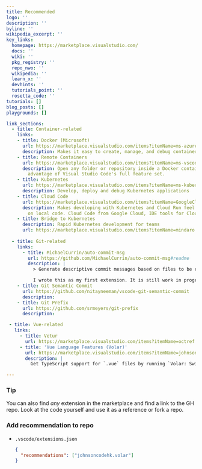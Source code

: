 ```yaml
---
title: Recommended
logo: ''
description: ''
byline: ''
wikipedia_excerpt: ''
key_links:
  homepage: https://marketplace.visualstudio.com/
  docs: ''
  wiki: ''
  pkg_registry: ''
  repo_nwo: ''
  wikipedia: ''
  learn_x: ''
  devhints: ''
  tutorials_point: ''
  rosetta_code: ''
tutorials: []
blog_posts: []
playgrounds: []

link_sections:
  - title: Container-related
    links:
    - title: Docker (Microsoft)
      url: https://marketplace.visualstudio.com/items?itemName=ms-azuretools.vscode-docker
      description: Makes it easy to create, manage, and debug containerized applications.
    - title: Remote Containers
      url: https://marketplace.visualstudio.com/items?itemName=ms-vscode-remote.remote-containers
      description: Open any folder or repository inside a Docker container and take
        advantage of Visual Studio Code's full feature set.
    - title: Kubernetes
      url: https://marketplace.visualstudio.com/items?itemName=ms-kubernetes-tools.vscode-kubernetes-tools
      description: Develop, deploy and debug Kubernetes applications
    - title: Cloud Code
      url: https://marketplace.visualstudio.com/items?itemName=GoogleCloudTools.cloudcode
      description: Makes developing with Kubernetes and Cloud Run feel like working
        on local code. Cloud Code from Google Cloud, IDE tools for Cloud Native development.
    - title: Bridge to Kubernetes
      description: Rapid Kubernetes development for teams
      url: https://marketplace.visualstudio.com/items?itemName=mindaro.mindaro
      
  - title: Git-related
    links:
      - title: MichaelCurrin/auto-commit-msg
        url: https://github.com/MichaelCurrin/auto-commit-msg#readme
        description: |
          > Generate descriptive commit messages based on files to be committed without touching your keyboard

          I wrote this as my first extension. It is still work in progress but it is working and has a nice flow of tests and installation. It was based heavily on the two extensions listed next.
    - title: Git Semantic Commit
      url: https://github.com/nitayneeman/vscode-git-semantic-commit
      description:
    - title: Git Prefix
      url: https://github.com/srmeyers/git-prefix
      description:

 - title: Vue-related
   links:
     - title: Vetur
       url: https://marketplace.visualstudio.com/items?itemName=octref.vetur
     - title: 'Vue Language Features (Volar)'
       url: https://marketplace.visualstudio.com/items?itemName=johnsoncodehk.volar
       description: |
         Get TypeScript support for `.vue` files by running `Volar: Switch TS Plugin on/off`

---
```


### Tip

You can also find _any_ extension in the marketplace and find a link to the GH repo. Look at the code yourself and use it as a reference or fork a repo.


### Add recommendation to repo

- `.vscode/extensions.json`
  ```json
  {
    "recommendations": ["johnsoncodehk.volar"]
  }
  ```
